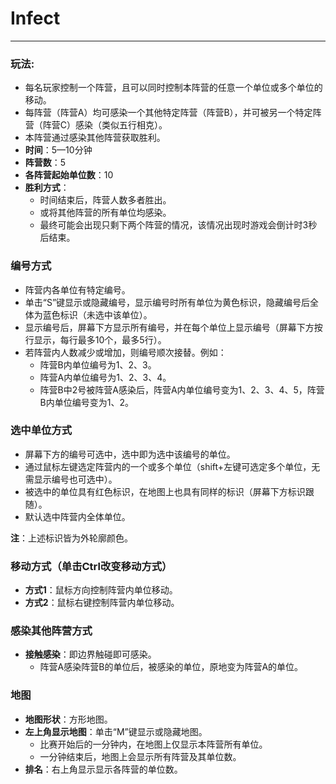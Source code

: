 # Infect

***

### 玩法:
- 每名玩家控制一个阵营，且可以同时控制本阵营的任意一个单位或多个单位的移动。
- 每阵营（阵营A）均可感染一个其他特定阵营（阵营B），并可被另一个特定阵营（阵营C）感染（类似五行相克）。
- 本阵营通过感染其他阵营获取胜利。
- **时间**：5—10分钟
- **阵营数**：5
- **各阵营起始单位数**：10
- **胜利方式**：
  - 时间结束后，阵营人数多者胜出。
  - 或将其他阵营的所有单位均感染。
  - 最终可能会出现只剩下两个阵营的情况，该情况出现时游戏会倒计时3秒后结束。

### 编号方式
- 阵营内各单位有特定编号。
- 单击“S”键显示或隐藏编号，显示编号时所有单位为黄色标识，隐藏编号后全体为蓝色标识（未选中该单位）。
- 显示编号后，屏幕下方显示所有编号，并在每个单位上显示编号（屏幕下方按行显示，每行最多10个，最多5行）。
- 若阵营内人数减少或增加，则编号顺次接替。例如：
  - 阵营B内单位编号为1、2、3。
  - 阵营A内单位编号为1、2、3、4。
  - 阵营B中2号被阵营A感染后，阵营A内单位编号变为1、2、3、4、5，阵营B内单位编号变为1、2。

### 选中单位方式
- 屏幕下方的编号可选中，选中即为选中该编号的单位。
- 通过鼠标左键选定阵营内的一个或多个单位（shift+左键可选定多个单位，无需显示编号也可选中）。
- 被选中的单位具有红色标识，在地图上也具有同样的标识（屏幕下方标识跟随）。
- 默认选中阵营内全体单位。

**注**：上述标识皆为外轮廓颜色。

### 移动方式（单击Ctrl改变移动方式）
- **方式1**：鼠标方向控制阵营内单位移动。
- **方式2**：鼠标右键控制阵营内单位移动。

### 感染其他阵营方式
- **接触感染**：即边界触碰即可感染。
  - 阵营A感染阵营B的单位后，被感染的单位，原地变为阵营A的单位。

### 地图
- **地图形状**：方形地图。
- **左上角显示地图**：单击“M”键显示或隐藏地图。
  - 比赛开始后的一分钟内，在地图上仅显示本阵营所有单位。
  - 一分钟结束后，地图上会显示所有阵营及其单位数。
- **排名**：右上角显示显示各阵营的单位数。
